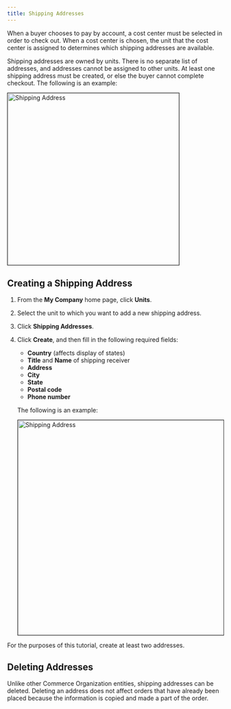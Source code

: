 ```yaml
---
title: Shipping Addresses
---
```


When a buyer chooses to pay by account, a cost center must be selected in order to check out. When a cost center is chosen, the unit that the cost center is assigned to determines which shipping addresses are available.

Shipping addresses are owned by units. There is no separate list of addresses, and addresses cannot be assigned to other units. At least one shipping address must be created, or else the buyer cannot complete checkout. The following is an example:

<img src="{{ site.baseurl }}/assets/images/commerceorg/johndoe_1shippingaddress.png" alt="Shipping Address" width="400" border="1px" />

## Creating a Shipping Address

1. From the **My Company** home page, click **Units**.

2. Select the unit to which you want to add a new shipping address.

3. Click **Shipping Addresses**.

4. Click **Create**, and then fill in the following required fields:

   - **Country** (affects display of states)
   - **Title** and **Name** of shipping receiver
   - **Address**
   - **City**
   - **State**
   - **Postal code**
   - **Phone number**

   The following is an example:

   <img src="{{ site.baseurl }}/assets/images/commerceorg/shipaddress_1-2addresses.png" alt="Shipping Address" width="500" border="1px" />

For the purposes of this tutorial, create at least two addresses.

## Deleting Addresses

Unlike other Commerce Organization entities, shipping addresses can be deleted. Deleting an address does not affect orders that have already been placed because the information is copied and made a part of the order.
